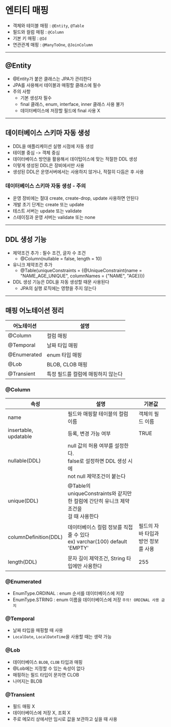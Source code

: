 # 엔티티 매핑
+ 객체와 테이블 매핑 : `@Entity`, `@Table`
+ 필드와 컬럼 매핑 : `@Column`
+ 기본 키 매핑 : `@Id`
+ 연관관계 매핑 : `@ManyToOne`, `@JoinColumn`

---

## @Entity
+ @Entity가 붙은 클래스는 JPA가 관리한다
+ JPA를 사용해서 테이블과 매핑할 클래스에 필수
+ 주의 사항
  + 기본 생성자 필수
  + final 클래스, enum, interface, inner 클래스 사용 불가
  + 데이터베이스에 저장할 필드에 final 사용 X

---

## 데이터베이스 스키마 자동 생성
+ DDL을 애플리케이션 실행 시점에 자동 생성
+ 테이블 중심 -> 객체 중심
+ 데이터베이스 방언을 활용해서 데이텁이스에 맞는 적절한 DDL 생성
+ 이렇게 생성된 DDL은 장비에서만 사용
+ 생성된 DDL은 운영서버에서는 사용하지 않거나, 적절히 다듬은 후 사용

### 데이터베이스 스키마 자동 생성 - 주의
+ 운영 장비에는 절대 create, create-drop, update 사용하면 안된다
+ 개발 초기 단계는 create 또는 update
+ 테스트 서버는 update 또는 validate
+ 스테이징과 운영 서버는 validate 또는 none

---

## DDL 생성 기능
+ 제약조건 추가 : 필수 조건, 글자 수 조건
  + @Column(nullable = false, length = 10)
+ 유니크 제약조건 추가
  + @Table(uniqueConstraints = {@UniqueConstraint(name = "NAME_AGE_UNIQUE", columnNames = {"NAME", "AGE})})
+ DDL 생성 기능은 DDL을 자동 생성할 때문 사용된다
  + JPA의 실행 로직에는 영향을 주지 않는다

---

## 매핑 어노테이션 정리
| 어노테이션 | 설명 |
| --- | --- |
| @Column | 컬럼 매핑 |
| @Temporal | 날짜 타입 매핑 |
| @Enumerated | enum 타입 매핑 |
| @Lob | BLOB, CLOB 매핑 |
| @Transient | 특정 필드를 컬럼에 매핑하지 않는다 |

### @Column
| 속성 | 설명 | 기본값 |
| --- | --- | --- |
| name | 필드와 매핑할 테이블의 컬럼 이름 | 객체의 필드 이름 |
| insertable,<br>updatable | 등록, 변경 가능 여부 | TRUE |
| nullable(DDL) | null 값의 허용 여부를 설정한다.<br>false로 설정하면 DDL 생성 시에<br>not null 제약조건이 붙는다 | |
| unique(DDL) | @Table의 uniqueConstraints와 같지만<br>한 컬럼에 간단히 유니크 제약조건을<br>걸 때 사용한다 | |
| columnDefinition(DDL) | 데이터베이스 컬럼 정보를 직접 줄 수 있다<br>ex) varchar(100) default 'EMPTY' | 필드의 자바 타입과<br>방언 정보를 사용 |
| length(DDL) | 문자 길이 제약조건, String 타입에만 사용한다 | 255 |

### @Enumerated
+ EnumType.ORDINAL : enum 순서를 데이터베이스에 저장
+ EnumType.STRING : enum 이름을 데이터베이스에 저장
`주의! ORDINAL 사용 금지`

### @Temporal
+ 날짜 타입을 매핑할 때 사용
+ `LocalDate`, `LocalDateTime`을 사용할 때는 생략 가능

### @Lob
+ 데이터베이스 `BLOB`, `CLOB` 타입과 매핑
+ @Lob에는 지정할 수 있는 속성이 없다
+ 매핑하는 필드 타입이 문자면 CLOB
+ 나머지는 BLOB

### @Transient
+ 필드 매핑 X
+ 데이터베이스에 저장 X, 조회 X
+ 주로 메모리 상에서만 임시로 값을 보관하고 싶을 때 사용